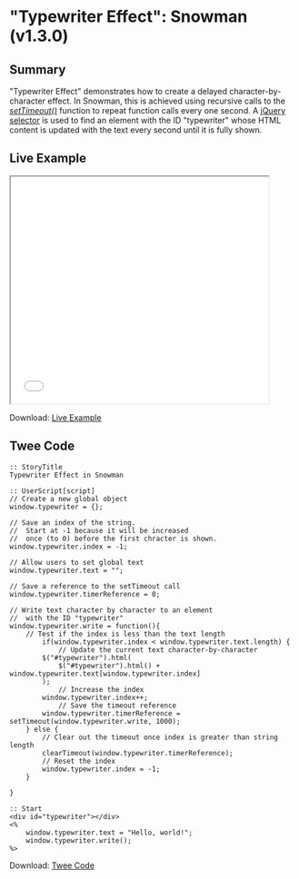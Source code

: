 # "Typewriter Effect": Snowman (v1.3.0)

## Summary

"Typewriter Effect" demonstrates how to create a delayed character-by-character effect. In Snowman, this is achieved using recursive calls to the *[setTimeout()](https://developer.mozilla.org/en-US/docs/Web/API/WindowOrWorkerGlobalScope/setTimeout)* function to repeat function calls every one second. A [jQuery selector](https://api.jquery.com/category/selectors/) is used to find an element with the ID "typewriter" whose HTML content is updated with the text every second until it is fully shown.

## Live Example

<section>
<iframe src="snowman_typewriter_example.html" height=400 width=90%></iframe>


Download: <a href="snowman_typewriter_example.html" target="_blank">Live Example</a>
</section>

## Twee Code

```
:: StoryTitle
Typewriter Effect in Snowman

:: UserScript[script]
// Create a new global object
window.typewriter = {};

// Save an index of the string.
// 	Start at -1 because it will be increased
//  once (to 0) before the first chracter is shown.
window.typewriter.index = -1;

// Allow users to set global text
window.typewriter.text = "";

// Save a reference to the setTimeout call
window.typewriter.timerReference = 0;

// Write text character by character to an element
//  with the ID "typewriter"
window.typewriter.write = function(){
	// Test if the index is less than the text length
		if(window.typewriter.index < window.typewriter.text.length) {
			// Update the current text character-by-character
		$("#typewriter").html(
			$("#typewriter").html() + window.typewriter.text[window.typewriter.index]
		);
			// Increase the index
		window.typewriter.index++;
			// Save the timeout reference
		window.typewriter.timerReference = setTimeout(window.typewriter.write, 1000);
	} else {
		// Clear out the timeout once index is greater than string length
		clearTimeout(window.typewriter.timerReference);
		// Reset the index
		window.typewriter.index = -1;
	}
	
}

:: Start
<div id="typewriter"></div>
<%
	window.typewriter.text = "Hello, world!";
	window.typewriter.write();
%>

```

Download: <a href="snowman_typewriter_twee.txt" target="_blank">Twee Code</a>
